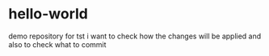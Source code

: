 # hello-world
demo repository for tst
i want to check how the changes will be applied 
and also to check what to commit
